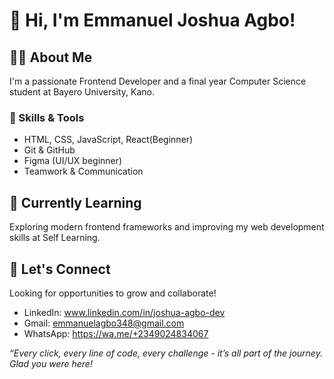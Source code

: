 # 👋 Hi, I'm Emmanuel Joshua Agbo!

## 🧑‍💻 About Me

I'm a passionate Frontend Developer and a final year Computer Science student at Bayero University, Kano.

### 🔧 Skills & Tools
- HTML, CSS, JavaScript, React(Beginner)
- Git & GitHub
- Figma (UI/UX beginner)
- Teamwork & Communication

## 🌱 Currently Learning
Exploring modern frontend frameworks and improving my web development skills at Self Learning.

## 🤝 Let's Connect
Looking for opportunities to grow and collaborate!
- LinkedIn: www.linkedin.com/in/joshua-agbo-dev
- Gmail: emmanuelagbo348@gmail.com
- WhatsApp: https://wa.me/+2349024834067

*“Every click, every line of code, every challenge - it’s all part of the journey. Glad you were here!*
